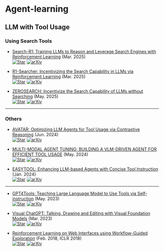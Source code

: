 # Agent-learning

## LLM with Tool Usage

### Using Search Tools

+ [Search-R1: Training LLMs to Reason and Leverage Search Engines with Reinforcement Learning](https://arxiv.org/pdf/2503.09516) (Mar. 2025)  
  [![Star](https://img.shields.io/github/stars/PeterGriffinJin/Search-R1.svg?style=social)](https://github.com/PeterGriffinJin/Search-R1) [![arXiv](https://img.shields.io/badge/arXiv-📄-blue?style=flat-square&logo=arxiv)](https://arxiv.org/abs/2503.09516)

+ [R1-Searcher: Incentivizing the Search Capability in LLMs via Reinforcement Learning](https://arxiv.org/pdf/2503.05592) (Mar. 2025)  
  [![Star](https://img.shields.io/github/stars/RUCAIBox/R1-Searcher.svg?style=social)](https://github.com/RUCAIBox/R1-Searcher) [![arXiv](https://img.shields.io/badge/arXiv-📄-blue?style=flat-square&logo=arxiv)](https://arxiv.org/abs/2503.05592)

+ [ZEROSEARCH: Incentivize the Search Capability of LLMs without Searching](https://arxiv.org/pdf/2505.04588) (May. 2025)  
  [![Star](https://img.shields.io/github/stars/Alibaba-NLP/ZeroSearchz.svg?style=social)](https://github.com/Alibaba-NLP/ZeroSearchz) [![arXiv](https://img.shields.io/badge/arXiv-📄-blue?style=flat-square&logo=arxiv)](https://arxiv.org/abs/2505.04588)

---

### Others

+ [AVATAR: Optimizing LLM Agents for Tool Usage via Contrastive Reasoning](https://arxiv.org/pdf/2406.11200) (Jun. 2024)  
  [![Star](https://img.shields.io/github/stars/zou-group/avatar.svg?style=social)](https://github.com/zou-group/avatar) [![arXiv](https://img.shields.io/badge/arXiv-📄-blue?style=flat-square&logo=arxiv)](https://arxiv.org/abs/2406.11200)

+ [MULTI-MODAL AGENT TUNING: BUILDING A VLM-DRIVEN AGENT FOR EFFICIENT TOOL USAGE](https://arxiv.org/pdf/2412.15606) (May. 2024)  
  [![Star](https://img.shields.io/github/stars/mat-agent/MAT-Agent.svg?style=social)](https://github.com/mat-agent/MAT-Agent) [![arXiv](https://img.shields.io/badge/arXiv-📄-blue?style=flat-square&logo=arxiv)](https://arxiv.org/abs/2412.15606)

+ [EASYTOOL: Enhancing LLM-based Agents with Concise Tool Instruction](https://arxiv.org/pdf/2401.06201) (Jan. 2024)  
  [![Star](https://img.shields.io/github/stars/microsoft/JARVIS.svg?style=social)](https://github.com/microsoft/JARVIS/tree/main/easytool) [![arXiv](https://img.shields.io/badge/arXiv-📄-blue?style=flat-square&logo=arxiv)](https://arxiv.org/abs/2401.06201)

---

+ [GPT4Tools: Teaching Large Language Model to Use Tools via Self-instruction](https://arxiv.org/pdf/2305.18752) (May. 2023)  
  [![Star](https://img.shields.io/github/stars/AILab-CVC/GPT4Tools.svg?style=social)](https://github.com/AILab-CVC/GPT4Tools) [![arXiv](https://img.shields.io/badge/arXiv-📄-blue?style=flat-square&logo=arxiv)](https://arxiv.org/abs/2305.18752)

+ [Visual ChatGPT: Talking, Drawing and Editing with Visual Foundation Models](https://arxiv.org/pdf/2303.04671) (Mar. 2023)  
  [![Star](https://img.shields.io/github/stars/chenfei-wu/TaskMatrix.svg?style=social)](https://github.com/chenfei-wu/TaskMatrix) [![arXiv](https://img.shields.io/badge/arXiv-📄-blue?style=flat-square&logo=arxiv)](https://arxiv.org/abs/2303.04671)

+ [Reinforcement Learning on Web Interfaces using Workflow-Guided Exploration](https://arxiv.org/abs/1802.08802) (Feb. 2018, ICLR 2018)  
  [![Star](https://img.shields.io/github/stars/stanfordnlp/wge.svg?style=social)](https://github.com/stanfordnlp/wge) [![arXiv](https://img.shields.io/badge/arXiv-📄-blue?style=flat-square&logo=arxiv)](https://arxiv.org/abs/1802.08802)

